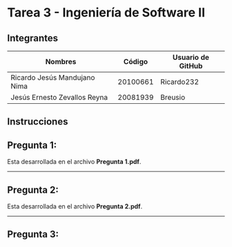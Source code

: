 # Tarea 3 - Ingeniería de Software II
## Integrantes

| Nombres  | Código | Usuario de GitHub |
| ------------- | ------------- | ------------- |
| Ricardo Jesús Mandujano Nima  | 20100661  | Ricardo232 |
| Jesús Ernesto Zevallos Reyna  | 20081939  | Breusio |

## Instrucciones

## Pregunta 1:
Esta desarrollada en el archivo **Pregunta 1.pdf**.

***

## Pregunta 2:
Esta desarrollada en el archivo **Pregunta 2.pdf**.

***

## Pregunta 3:
